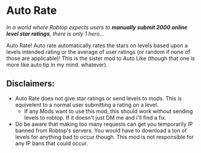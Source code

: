 # Auto Rate

_In a world where Robtop expects users to **manually submit 2000 online level star ratings**, there is only 1 hero..._

Auto Rate! Auto rate automatically rates the stars on levels based upon a levels intended rating or the average of user ratings (or random if none of those are applicable)! This is the sister mod to Auto Like (though that one is more like auto tip in my mind. whatever). 

## <cr>**Disclaimers:**</c>
- Auto Rate does not give star ratings or send levels to mods. This is equivelent to a normal user submitting a rating on a level. 
    - If any Mods want to use this mod, this should work without sending levels to robtop. If it doesn't just DM me and i'll find a fix.
- Do be aware that making too many requests can get you temporarily IP banned from Robtop's servers. You would have to download a ton of levels for anything bad to occur though. This mod is not responsible for any IP bans that could occur.